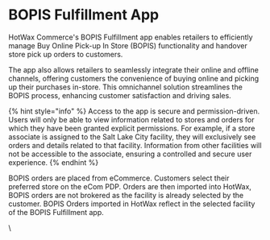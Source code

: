 # BOPIS Fulfillment App

HotWax Commerce's BOPIS Fulfillment app enables retailers to efficiently manage Buy Online Pick-up In Store (BOPIS) functionality and handover store pick up orders to customers.

The app also allows retailers to seamlessly integrate their online and offline channels, offering customers the convenience of buying online and picking up their purchases in-store. This omnichannel solution streamlines the BOPIS process, enhancing customer satisfaction and driving sales.

{% hint style="info" %}
Access to the app is secure and permission-driven. Users will only be able to view information related to stores and orders for which they have been granted explicit permissions. For example, if a store associate is assigned to the Salt Lake City facility, they will exclusively see orders and details related to that facility. Information from other facilities will not be accessible to the associate, ensuring a controlled and secure user experience.
{% endhint %}

BOPIS orders are placed from eCommerce. Customers select their preferred store on the eCom PDP. Orders are then imported into HotWax, BOPIS orders are not brokered as the facility is already selected by the customer. BOPIS Orders imported in HotWax reflect in the selected facility of the BOPIS Fulfillment app.

\
